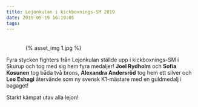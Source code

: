 ```yaml
---
title: Lejonkulan i kickboxnings-SM 2019
date: 2019-05-19 16:10:05
tags:
---
```


<div style="padding-top: 20px; width: 80%; margin: 0 auto;">
	{% asset_img 1.jpg %}
</div>

Fyra stycken fighters från Lejonkulan ställde upp i kickboxnings-SM i Skurup och tog med sig hem fyra medaljer! **Joel Rydholm** och **Sofia Kosunen** tog båda två brons, **Alexandra Andersröd** tog hem ett silver och **Leo Eshagi** återvände som ny svensk K1-mästare med en guldmedalj i bagaget!

Starkt kämpat utav alla lejon!
